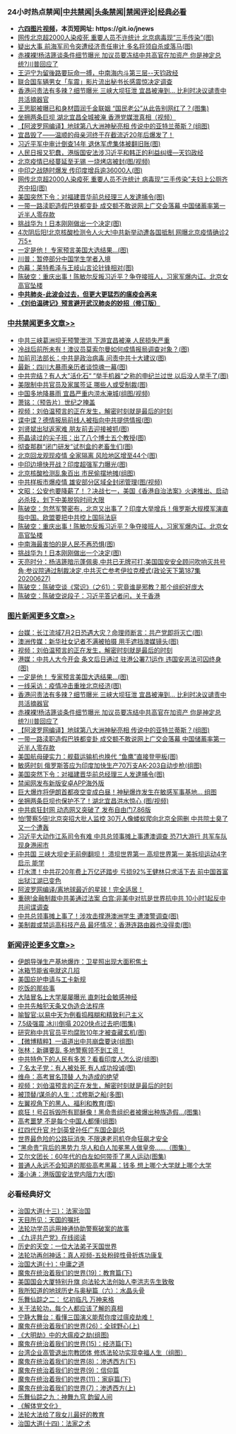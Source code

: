 <div id="tt">
<h3>24小时热点禁闻|<a href="#%E4%B8%AD%E5%85%B1%E7%A6%81%E9%97%BB%E6%9B%B4%E5%A4%9A%E6%96%87%E7%AB%A0">中共禁闻</a>|<a href="#%E5%9B%BE%E7%89%87%E6%96%B0%E9%97%BB%E6%9B%B4%E5%A4%9A%E6%96%87%E7%AB%A0">头条禁闻</a>|<a href="#%E6%96%B0%E9%97%BB%E8%AF%84%E8%AE%BA%E6%9B%B4%E5%A4%9A%E6%96%87%E7%AB%A0">禁闻评论|<a href="#%E5%BF%85%E7%9C%8B%E7%BB%8F%E5%85%B8%E5%A5%BD%E6%96%87">经典必看</a></h3>
<ul>
<li><b><a href="http://d1.bdrive.tk/64.mp4" target="_blank">六四图片视频</a>，本页短网址: https://git.io/jnews</b></li>
<li><a href="https://github.com/fqnews/bnews/blob/master/cbnews/20200627/1351343.md">网传北京超2000人染疫死 重要人员不许统计 北京病毒现“三手传染”(图)</a></li>
<li><a href="https://github.com/fqnews/bnews/blob/master/cbnews/20200627/1351458.md">疑出大事 前海军司令突遭经济责任审计 多名将领自杀或落马(图)</a></li>
<li><a href="https://github.com/fqnews/bnews/blob/master/topimagenews/20200628/1351653.md">赤裸裸!杨洁篪谈条件细节曝光 加议员要冻结中共高官在加资产 你是神定总统?川普回应了</a></li>
<li><a href="https://github.com/fqnews/bnews/blob/master/cbnews/20200628/1351731.md">王沪宁为留後路要玩命一搏，中南海内斗第三层--天钧政经</a></li>
<li><a href="https://github.com/fqnews/bnews/blob/master/baitai/20200627/1351417.md">联合国车辆男女「车震」影片流出秘书长感震惊决定调查</a></li>
<li><a href="https://github.com/fqnews/bnews/blob/master/topimagenews/20200628/1351654.md">香港问责法有多辣？细节曝光 三峡大坝狂泄 宜昌被淹到… 比利时决议谴责中共活摘器官</a></li>
<li><a href="https://github.com/fqnews/bnews/blob/master/yule/20200628/1351742.md">王思聪被曝已和身材圆润千金联姻 “国民老公”从此告别网红了？(图集)</a></li>
<li><a href="https://github.com/fqnews/bnews/blob/master/comments/20200627/1351521.md">坐拥两条巨坝 湖北宜昌全城被淹 香港党媒泄真相（视频）</a></li>
<li><a href="https://github.com/fqnews/bnews/blob/master/topimagenews/20200627/1351450.md">【阿波罗网编译】地球第八大洲神秘亮相 传说中的亚特兰蒂斯？(组图)</a></li>
<li><a href="https://github.com/fqnews/bnews/blob/master/comments/20200628/1351819.md">宜昌毁了——温顺的母亲河终于在截流近20年后爆发了！</a></li>
<li><a href="https://github.com/fqnews/bnews/blob/master/cbnews/20200627/1351320.md">习近平军中审计倒查14年 退休军虎集体被翻旧账(图)</a></li>
<li><a href="https://github.com/fqnews/bnews/blob/master/cbnews/20200628/1351732.md">人民日报又犯蠢，港版国安法涉习近平和韩正的利益纠缠—天钧政经</a></li>
<li><a href="https://github.com/fqnews/bnews/blob/master/cbnews/20200628/1351785.md">北京疫情已经蔓延至无锡 一烧烤店被封(图/视频)</a></li>
<li><a href="https://github.com/fqnews/bnews/blob/master/cbnews/20200627/1351379.md">中印之战随时爆发 传印度增兵逾36000人(图)</a></li>
<li><a href="https://github.com/fqnews/bnews/blob/master/cbnews/20200627/1351455.md">网传北京超2000人染疫死 重要人员不许统计 病毒现“三手传染”夫妇上公厕齐齐中招(图)</a></li>
<li><a href="https://github.com/fqnews/bnews/blob/master/topimagenews/20200627/1351336.md">美国突然下令：对福建晋华前总经理三人发逮捕令(图)</a></li>
<li><a href="https://github.com/fqnews/bnews/blob/master/topimagenews/20200627/1351445.md">一带一路渎职造假巴铁都变卦 成交额不敢说网上广交会落幕 中国储蓄率第一近半人零存款</a></li>
<li><a href="https://github.com/fqnews/bnews/blob/master/cbnews/20200628/1351811.md">挑战华为！日本刚刚做出一个决定(图)</a></li>
<li><a href="https://github.com/fqnews/bnews/blob/master/cnnews/20200627/1351478.md">4次阴后阳!北京核酸检测令人火大!中共新举动遭各国抵制 网曝北京疫情确诊2万5+</a></li>
<li><a href="https://github.com/fqnews/bnews/blob/master/topimagenews/20200628/1351853.md">一定是他！ 专家预言美国大选结果…(图)</a></li>
<li><a href="https://github.com/fqnews/bnews/blob/master/comments/20200627/1351510.md">川普：暂停部分中国学生学者入境</a></li>
<li><a href="https://github.com/fqnews/bnews/blob/master/cbnews/20200628/1351738.md">内幕：莱特希泽与王岐山言论针锋相对(图)</a></li>
<li><a href="https://github.com/fqnews/bnews/blob/master/cbnews/20200628/1351825.md">陈破空：重庆出事！陈敏尔反叛习近平？争夺接班人，习家军爆内讧。北京女高官坠楼 </a></li>
<li><b><a href="https://github.com/fqnews/bnews/blob/master/comments/20200211/1275071.md" target="_blank">中共肺炎-此波会过去，但更大更猛烈的瘟疫会再来</a></b></li>
<li><b><a href="https://github.com/fqnews/bnews/blob/master/comments/20200207/1272816.md" target="_blank">《刘伯温碑记》预言避开武汉肺炎的妙招（修订版）</a></b></li>
</ul>
</div>

<div class="catlist">
<h3><a href="https://github.com/fqnews/bnews/blob/master/cbnews/" target="_blank">中共禁闻</a><span><a href="https://github.com/fqnews/bnews/blob/master/cbnews/" target="_blank" rel="nofollow">更多文章>></a></span></h3>
<ul>
<li><a href="https://github.com/fqnews/bnews/blob/master/cbnews/20200628/1351933.md" target="_blank">中共三峡葛洲坝无预警泄洪 下游宜昌被淹 人民损失严重</a></li>
<li><a href="https://github.com/fqnews/bnews/blob/master/cbnews/20200628/1351919.md" target="_blank">冷战后前所未有！澳议员莫索尔曼如何成情报局调查对象？(图)</a></li>
<li><a href="https://github.com/fqnews/bnews/blob/master/cbnews/20200628/1351918.md" target="_blank">加前司法部长：中共是政治病毒 问责中共十大建议(图)</a></li>
<li><a href="https://github.com/fqnews/bnews/blob/master/cbnews/20200628/1351917.md" target="_blank">最新：四川大暴雨亲历者谈惊魂一幕(图)</a></li>
<li><a href="https://github.com/fqnews/bnews/blob/master/cbnews/20200628/1351916.md" target="_blank">中共完结？有人大”活化石“ ”举手机器“之称的申纪兰过世 以后没人举手了(图)</a></li>
<li><a href="https://github.com/fqnews/bnews/blob/master/cbnews/20200628/1351887.md" target="_blank">美限制中共官员及家属签证 哪些人或受制裁(图)</a></li>
<li><a href="https://github.com/fqnews/bnews/blob/master/cbnews/20200628/1351886.md" target="_blank">中国多地降暴雨 宜昌严重内涝水淹城(组图/视频)</a></li>
<li><a href="https://github.com/fqnews/bnews/blob/master/cbnews/20200628/1351884.md" target="_blank">萧铭：（预告片）世纪之掩盖</a></li>
<li><a href="https://github.com/fqnews/bnews/blob/master/comments/20200628/1351782.md" target="_blank">视频：刘伯温预言的正在发生，解密时刻就是最后的时刻</a></li>
<li><a href="https://github.com/fqnews/bnews/blob/master/cbnews/20200628/1351859.md" target="_blank">谍中谍？德情报局前线人被指向中共提供情报(图)</a></li>
<li><a href="https://github.com/fqnews/bnews/blob/master/cbnews/20200628/1351858.md" target="_blank">刘贤斌出狱返家难 朋友前去迎接被抓(图)</a></li>
<li><a href="https://github.com/fqnews/bnews/blob/master/cbnews/20200628/1351857.md" target="_blank">苟晶读过的尖子班：出了八个博士五个教授(图)</a></li>
<li><a href="https://github.com/fqnews/bnews/blob/master/cbnews/20200628/1351856.md" target="_blank">彻查那群“闭门研发”试剂盒的老畜生们(图)</a></li>
<li><a href="https://github.com/fqnews/bnews/blob/master/cbnews/20200628/1351855.md" target="_blank">北京回龙观现疫情 全家隔离 风险地区增至44个(图)</a></li>
<li><a href="https://github.com/fqnews/bnews/blob/master/cbnews/20200628/1351833.md" target="_blank">中印边境快开战？印度超强军力曝光(图)</a></li>
<li><a href="https://github.com/fqnews/bnews/blob/master/cbnews/20200628/1351832.md" target="_blank">北京核酸检测乱象百出 市民偷摆地摊(组图)</a></li>
<li><a href="https://github.com/fqnews/bnews/blob/master/cbnews/20200628/1351831.md" target="_blank">中共样板市爆疫情 雄安部分区域全封闭管理(图/视频)</a></li>
<li><a href="https://github.com/fqnews/bnews/blob/master/cbnews/20200628/1351827.md" target="_blank">文昭：公安也要降薪了！？决战七一，美国《香港自治法案》火速推出、启动必杀技，划下中美脱钩时间大限</a></li>
<li><a href="https://github.com/fqnews/bnews/blob/master/cbnews/20200628/1351826.md" target="_blank">陈破空：忽然军警密布，北京又出事了？印度大举增兵！俄罗斯大规模军演直指中国。欧盟要把中共控上国际法庭</a></li>
<li><a href="https://github.com/fqnews/bnews/blob/master/cbnews/20200628/1351825.md" target="_blank">陈破空：重庆出事！陈敏尔反叛习近平？争夺接班人，习家军爆内讧。北京女高官坠楼</a></li>
<li><a href="https://github.com/fqnews/bnews/blob/master/cbnews/20200628/1351812.md" target="_blank">中南海最害怕的是人民不再恐惧(图)</a></li>
<li><a href="https://github.com/fqnews/bnews/blob/master/cbnews/20200628/1351811.md" target="_blank">挑战华为！日本刚刚做出一个决定(图)</a></li>
<li><a href="https://github.com/fqnews/bnews/blob/master/cbnews/20200628/1351808.md" target="_blank">天亮时分：杨洁篪暗示蓬佩奥,中共已无牌可打;美国国安安全顾问吹响灭共号角;参议院通过制裁决定,中共灭亡参考伊拉克模式(政论天下第187集 20200627)</a></li>
<li><a href="https://github.com/fqnews/bnews/blob/master/cbnews/20200628/1351807.md" target="_blank">陈破空：陈破空谈《常识》（之61）：究竟谁是邪教？那个组织好庞大</a></li>
<li><a href="https://github.com/fqnews/bnews/blob/master/cbnews/20200628/1351806.md" target="_blank">陈破空：陈破空说段子：习近平答记者问，关于香港</a></li>

</ul>
</div>
<div class="catlist">
<h3><a href="https://github.com/fqnews/bnews/blob/master/topimagenews/" target="_blank">图片新闻</a><span><a href="https://github.com/fqnews/bnews/blob/master/topimagenews/" target="_blank" rel="nofollow">更多文章>></a></span></h3>
<ul>
<li><a href="https://github.com/fqnews/bnews/blob/master/topimagenews/20200628/1351915.md" target="_blank">台媒：长江流域7月2日恐遇大灾？命理师断言：共产党即将灭亡(图)</a></li>
<li><a href="https://github.com/fqnews/bnews/blob/master/topimagenews/20200628/1351885.md" target="_blank">澳洲传媒：新华社女记者不满被拍摄 用手遮挡澳媒镜头(图)</a></li>
<li><a href="https://github.com/fqnews/bnews/blob/master/comments/20200628/1351782.md" target="_blank">视频：刘伯温预言的正在发生，解密时刻就是最后的时刻</a></li>
<li><a href="https://github.com/fqnews/bnews/blob/master/topimagenews/20200628/1351854.md" target="_blank">港媒：中共人大今开会 条文后日通过 驻港公署7.1运作 违国安恶法可囚终身(图)</a></li>
<li><a href="https://github.com/fqnews/bnews/blob/master/topimagenews/20200628/1351853.md" target="_blank">一定是他！ 专家预言美国大选结果…(图)</a></li>
<li><a href="https://github.com/fqnews/bnews/blob/master/topimagenews/20200628/1351803.md" target="_blank">一线采访：疫情冲击重挫北京经济(图)</a></li>
<li><a href="https://github.com/fqnews/bnews/blob/master/topimagenews/20200628/1351654.md" target="_blank">香港问责法有多辣？细节曝光 三峡大坝狂泄 宜昌被淹到… 比利时决议谴责中共活摘器官</a></li>
<li><a href="https://github.com/fqnews/bnews/blob/master/topimagenews/20200628/1351653.md" target="_blank">赤裸裸!杨洁篪谈条件细节曝光 加议员要冻结中共高官在加资产 你是神定总统?川普回应了</a></li>
<li><a href="https://github.com/fqnews/bnews/blob/master/topimagenews/20200627/1351450.md" target="_blank">【阿波罗网编译】地球第八大洲神秘亮相 传说中的亚特兰蒂斯？(组图)</a></li>
<li><a href="https://github.com/fqnews/bnews/blob/master/topimagenews/20200627/1351445.md" target="_blank">一带一路渎职造假巴铁都变卦 成交额不敢说网上广交会落幕 中国储蓄率第一近半人零存款</a></li>
<li><a href="https://github.com/fqnews/bnews/blob/master/topimagenews/20200627/1351350.md" target="_blank">美国航母硬实力：舰载运输机也换代 “鱼鹰”直接登甲板(图)</a></li>
<li><a href="https://github.com/fqnews/bnews/blob/master/topimagenews/20200627/1351349.md" target="_blank">敏感时刻 俄罗斯答应为印度加快生产70万支AK-203自动步枪(组图)</a></li>
<li><a href="https://github.com/fqnews/bnews/blob/master/topimagenews/20200627/1351336.md" target="_blank">美国突然下令：对福建晋华前总经理三人发逮捕令(图)</a></li>
<li><a href="https://github.com/fqnews/bnews/blob/master/comments/20200627/783266.md" target="_blank">禁闻网发布新版安卓APP海外版</a></li>
<li><a href="https://github.com/fqnews/bnews/blob/master/topimagenews/20200627/1351169.md" target="_blank">巨大爆炸将伊朗首都夜空变成白昼！神秘爆炸发生在敏感军事基地… 组图</a></li>
<li><a href="https://github.com/fqnews/bnews/blob/master/topimagenews/20200627/1351337.md" target="_blank">坐拥两条巨坝也保护不了！湖北宜昌洪水惊心 (图/视频)</a></li>
<li><a href="https://github.com/fqnews/bnews/blob/master/topimagenews/20200626/1350975.md" target="_blank">中共疯狂封网 动态网又突破了 发布自由门7.86版</a></li>
<li><a href="https://github.com/fqnews/bnews/blob/master/topimagenews/20200626/1350970.md" target="_blank">怕!警察5倍!北京突招大批人监控 30万人像蝼蚁爬向北京全网删 中共院士臭了又一个遭轰</a></li>
<li><a href="https://github.com/fqnews/bnews/blob/master/topimagenews/20200626/1350963.md" target="_blank">习近平大动作江系司令有难 中共总领事摊上事遭澳调查 恐71大游行 共军车队现身港闹市</a></li>
<li><a href="https://github.com/fqnews/bnews/blob/master/topimagenews/20200626/1350955.md" target="_blank">中共国 三峡大坝史无前例翻坝！ 溃坝世界第一 高坝世界第一 美拆坝运动4字启示 能学</a></li>
<li><a href="https://github.com/fqnews/bnews/blob/master/topimagenews/20200626/1350828.md" target="_blank">打水漂！中共花20年费上万亿还踏步 亏损92%王健林只求活下去 前中国首富出狱江湖已变色</a></li>
<li><a href="https://github.com/fqnews/bnews/blob/master/topimagenews/20200626/1350827.md" target="_blank">阿波罗网编译/离地球最近的星球！完全适居！</a></li>
<li><a href="https://github.com/fqnews/bnews/blob/master/topimagenews/20200626/1350826.md" target="_blank">重磅!金融制裁中共美通过法案 白宫:非美中对抗是世界抗中共 10小时1起反中共间谍调查</a></li>
<li><a href="https://github.com/fqnews/bnews/blob/master/topimagenews/20200626/1350825.md" target="_blank">中共总领事摊上事了！涉攻击撑港澳洲学生 遭澳警调查(图)</a></li>
<li><a href="https://github.com/fqnews/bnews/blob/master/topimagenews/20200626/1350824.md" target="_blank">美制裁或禁运高科技产品 最坏情况：香港连路由器也没得卖(图)</a></li>

</ul>
</div>
<div class="catlist">
<h3><a href="https://github.com/fqnews/bnews/blob/master/comments/" target="_blank">新闻评论</a><span><a href="https://github.com/fqnews/bnews/blob/master/comments/" target="_blank" rel="nofollow">更多文章>></a></span></h3>
<ul>
<li><a href="https://github.com/fqnews/bnews/blob/master/comments/20200628/1351938.md" target="_blank">伊朗导弹生产基地爆炸：卫星照出现大面积焦土</a></li>
<li><a href="https://github.com/fqnews/bnews/blob/master/comments/20200628/1351937.md" target="_blank">冰箱节能省电就这几招</a></li>
<li><a href="https://github.com/fqnews/bnews/blob/master/comments/20200628/1351936.md" target="_blank">美国庇护申请与工卡新规</a></li>
<li><a href="https://github.com/fqnews/bnews/blob/master/comments/20200628/1351935.md" target="_blank">吃饭的那些事</a></li>
<li><a href="https://github.com/fqnews/bnews/blob/master/comments/20200628/1351934.md" target="_blank">大陆冒名上大学屡屡曝光 直刺社会敏感神经</a></li>
<li><a href="https://github.com/fqnews/bnews/blob/master/comments/20200628/1351929.md" target="_blank">中共先触犯天条又伪造合法程序</a></li>
<li><a href="https://github.com/fqnews/bnews/blob/master/comments/20200628/1351928.md" target="_blank">喻智官:以易中天为例看捣糨糊和精致利己主义</a></li>
<li><a href="https://github.com/fqnews/bnews/blob/master/comments/20200628/1351927.md" target="_blank">7.5级强震 冰川倒塌 2020快点过去吧(图集)</a></li>
<li><a href="https://github.com/fqnews/bnews/blob/master/comments/20200628/1351926.md" target="_blank">研究称中共官员平均腐败10年才被查藏玄机(图)</a></li>
<li><a href="https://github.com/fqnews/bnews/blob/master/comments/20200628/1351901.md" target="_blank">【微博精粹】一语道出中共崩盘要诀(组图)</a></li>
<li><a href="https://github.com/fqnews/bnews/blob/master/comments/20200628/1351900.md" target="_blank">张林：新疆要乱 多地警察领不到工资！</a></li>
<li><a href="https://github.com/fqnews/bnews/blob/master/comments/20200628/1351899.md" target="_blank">中共特色下的人民有多苦？看看印度人怎么说(组图)</a></li>
<li><a href="https://github.com/fqnews/bnews/blob/master/comments/20200628/1351898.md" target="_blank">７名太子党：有人被处死 有人成功投诚(图)</a></li>
<li><a href="https://github.com/fqnews/bnews/blob/master/comments/20200628/1351897.md" target="_blank">维舟：高考冒名顶替 人为造成的绝望</a></li>
<li><a href="https://github.com/fqnews/bnews/blob/master/comments/20200628/1351782.md" target="_blank">视频：刘伯温预言的正在发生，解密时刻就是最后的时刻</a></li>
<li><a href="https://github.com/fqnews/bnews/blob/master/comments/20200628/1351869.md" target="_blank">被顶替/谋杀的人生：忒修斯之船(多图)</a></li>
<li><a href="https://github.com/fqnews/bnews/blob/master/comments/20200628/1351868.md" target="_blank">左翼视角下的黑人、福利和教育(图)</a></li>
<li><a href="https://github.com/fqnews/bnews/blob/master/comments/20200628/1351867.md" target="_blank">疯狂！号召拆毁所有耶稣像！黑命贵组织者被爆出种族造假…(图集)</a></li>
<li><a href="https://github.com/fqnews/bnews/blob/master/comments/20200628/1351852.md" target="_blank">高考噩梦 不是每个中国人都懂(组图)</a></li>
<li><a href="https://github.com/fqnews/bnews/blob/master/comments/20200628/1351849.md" target="_blank">红四代升官 叶剑英曾孙任广东国企副总</a></li>
<li><a href="https://github.com/fqnews/bnews/blob/master/comments/20200628/1351848.md" target="_blank">世界最危险的公路玩消失 不限速老司机夺命狂飙才安全</a></li>
<li><a href="https://github.com/fqnews/bnews/blob/master/comments/20200628/1351840.md" target="_blank">“黑命贵”背后的黑势力 华人和白人加冕黑人做皇帝……（图集）</a></li>
<li><a href="https://github.com/fqnews/bnews/blob/master/comments/20200628/1351839.md" target="_blank">艾尔文团长：60年代的白左如何带歪了黑人运动(图集)</a></li>
<li><a href="https://github.com/fqnews/bnews/blob/master/comments/20200628/1351838.md" target="_blank">普通人永远不会知道的那些高考黑幕：钱多 想上哪个大学就上哪个大学</a></li>
<li><a href="https://github.com/fqnews/bnews/blob/master/comments/20200628/1351837.md" target="_blank">潘小涛：港版国安法党内阻力大(图)</a></li>

</ul>
</div>

<div class="catlist">
<h3>必看经典好文</h3>
<ul>
<li><a href="https://github.com/fqnews/bnews/blob/master/cbnews/20180319/916654.md" target="_blank">治国大道(十三)：法家治国</a></li>
<li><a href="https://github.com/fqnews/bnews/blob/master/tculture/20180919/1000196.md" target="_blank">天目所见：天国的嘱托</a></li>
<li><a href="https://github.com/fqnews/bnews/blob/master/cbnews/20170626/780479.md" target="_blank">法轮功学员运用神通协助警察破案的故事</a></li>
<li><a href="https://github.com/fqnews/bnews/blob/master/bookonline/20131116/201057.md" target="_blank">《九评共产党》在线阅读</a></li>
<li><a href="https://github.com/fqnews/bnews/blob/master/tculture/20121025/73067.md" target="_blank">历史的天空：一位大法弟子天国世界</a></li>
<li><a href="https://github.com/fqnews/bnews/blob/master/comments/20190516/1128964.md" target="_blank">法轮功再创神话：真人视频-五处粉碎性骨折炼功康复</a></li>
<li><a href="https://github.com/fqnews/bnews/blob/master/cbnews/20180316/915423.md" target="_blank">治国大道(十)：中庸之道</a></li>
<li><a href="https://github.com/fqnews/bnews/blob/master/comments/20180716/972458.md" target="_blank">魔鬼在统治着我们的世界(19)：教育篇(下)</a></li>
<li><a href="https://github.com/fqnews/bnews/blob/master/comments/20200516/1329276.md" target="_blank">美国国会大厦特别升旗 向法轮大法创始人李洪志先生致敬</a></li>
<li><a href="https://github.com/fqnews/bnews/blob/master/cbnews/20171115/856086.md" target="_blank">我所知道的地球历史与奥秘篇（六）：水晶头骨</a></li>
<li><a href="https://github.com/fqnews/bnews/blob/master/tculture/20170711/790081.md" target="_blank">乐舞仙踪之二： 忆初临凡 万神来格</a></li>
<li><a href="https://github.com/fqnews/bnews/blob/master/topimagenews/20161125/619230.md" target="_blank">关于法轮功，每个人都应该了解的真相</a></li>
<li><a href="https://github.com/fqnews/bnews/blob/master/comments/20200527/1273654.md" target="_blank">宁静大舞台：看懂三国演义能帮你度过瘟疫劫难！</a></li>
<li><a href="https://github.com/fqnews/bnews/blob/master/comments/20181210/1044798.md" target="_blank">魔鬼在统治着我们的世界(26)：全球野心(上)</a></li>
<li><a href="https://github.com/fqnews/bnews/blob/master/comments/20200203/1269785.md" target="_blank">《大明劫》中的大瘟疫之劫(组图)</a></li>
<li><a href="https://github.com/fqnews/bnews/blob/master/topimagenews/20180610/955499.md" target="_blank">魔鬼在统治着我们的世界(15)：经济篇(下)</a></li>
<li><a href="https://github.com/fqnews/bnews/blob/master/comments/20200528/1335859.md" target="_blank">台湾企业高管退出宗教团体 修炼法轮功实现幸福人生（组图）</a></li>
<li><a href="https://github.com/fqnews/bnews/blob/master/topimagenews/20180527/948714.md" target="_blank">魔鬼在统治着我们的世界(8)：渗透西方(下)</a></li>
<li><a href="https://github.com/fqnews/bnews/blob/master/topimagenews/20180529/949649.md" target="_blank">魔鬼在统治着我们的世界(9)：信仰篇</a></li>
<li><a href="https://github.com/fqnews/bnews/blob/master/topimagenews/20180530/950691.md" target="_blank">魔鬼在统治着我们的世界(11)：家庭篇(下)</a></li>
<li><a href="https://github.com/fqnews/bnews/blob/master/topimagenews/20180527/948369.md" target="_blank">魔鬼在统治着我们的世界(7)：渗透西方(上)</a></li>
<li><a href="https://github.com/fqnews/bnews/blob/master/tculture/20170718/793528.md" target="_blank">乐舞仙踪之九：神舞九穹 韵留人间</a></li>
<li><a href="https://github.com/fqnews/bnews/blob/master/bookwiki/20130610/138400.md" target="_blank">《解体党文化》</a></li>
<li><a href="https://github.com/fqnews/bnews/blob/master/cbnews/20200516/1329218.md" target="_blank">法轮大法给了我女儿最好的教育</a></li>
<li><a href="https://github.com/fqnews/bnews/blob/master/cbnews/20180320/916962.md" target="_blank">治国大道(十四)：法家之术</a></li>

</ul>
</div>